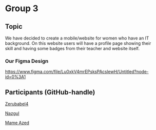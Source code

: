 # Group 3

## Topic

We have decided to create a mobile/website for women who have an IT background. On this website users will have a profile page showing their skill and having some badges from their teacher and website itself.

### Our Figma Design

<https://www.figma.com/file/Lu0xkV4mrEPsksPAcslewH/Untitled?node-id=0%3A1>

## Participants (GitHub-handle)

[Zerubabel4](https://github.com/Zerubabel4)

[Nazgul](https://github.com/NazgulM)

[Mame Azed](https://github.com/mametur)
